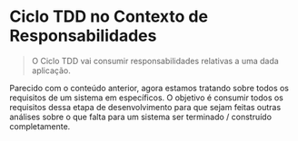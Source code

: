 # Ciclo TDD no Contexto de Responsabilidades

> O Ciclo TDD vai consumir responsabilidades relativas a uma dada aplicação.

Parecido com o conteúdo anterior, agora estamos tratando sobre todos os requisitos de um sistema em específicos. O objetivo é consumir todos os requisitos dessa etapa de desenvolvimento para que sejam feitas outras análises sobre o que falta para um sistema ser terminado / construído completamente.
